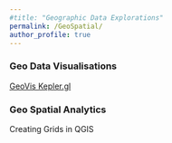 ```yaml
---
#title: "Geographic Data Explorations"
permalink: /GeoSpatial/
author_profile: true
---  
```






### Geo Data Visualisations 
[GeoVis Kepler.gl](https://ns3115neha.github.io/geovis/KeplerGeoSpatial/)  


### Geo Spatial Analytics 
Creating Grids in QGIS 
